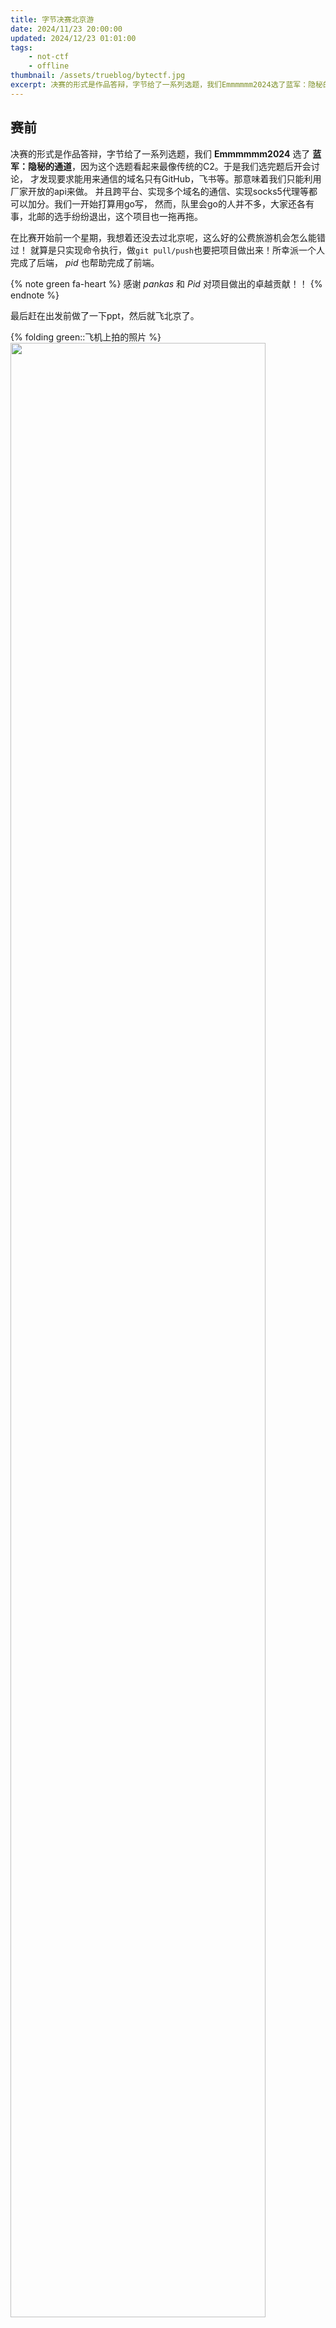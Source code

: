 ```yaml
---
title: 字节决赛北京游
date: 2024/11/23 20:00:00
updated: 2024/12/23 01:01:00
tags:
    - not-ctf
    - offline
thumbnail: /assets/trueblog/bytectf.jpg
excerpt: 决赛的形式是作品答辩，字节给了一系列选题，我们Emmmmmm2024选了蓝军：隐秘的通道，因为这个选题看起来最像传统的C2。但是大家都没什么时间做，最后只是糊弄糊弄。但是对我来说，这是极好的公费旅游机会！直接飞北京，见识见识其他队的成员，其他队的作品，与北京。
---
```


## 赛前

决赛的形式是作品答辩，字节给了一系列选题，我们 **Emmmmmm2024** 选了
**蓝军：隐秘的通道**，因为这个选题看起来最像传统的C2。于是我们选完题后开会讨论，
才发现要求能用来通信的域名只有GitHub，飞书等。那意味着我们只能利用厂家开放的api来做。
并且跨平台、实现多个域名的通信、实现socks5代理等都可以加分。我们一开始打算用go写，
然而，队里会go的人并不多，大家还各有事，北邮的选手纷纷退出，这个项目也一拖再拖。

在比赛开始前一个星期，我想着还没去过北京呢，这么好的公费旅游机会怎么能错过！
就算是只实现命令执行，做`git pull/push`也要把项目做出来！所幸派一个人完成了后端，
*pid* 也帮助完成了前端。

{% note green fa-heart %}
感谢 *pankas* 和 *Pid* 对项目做出的卓越贡献！！
{% endnote %}

最后赶在出发前做了一下ppt，然后就飞北京了。

{% folding green::飞机上拍的照片 %}
<img src="/assets/trueblog/bytectf/oncloud.jpg" height="90%" width="90%">
<p align="center"><em>拍云，但是超宽屏</em></p>
<img src="/assets/trueblog/bytectf/sunset.jpg" height="30%" width="30%">
<p align="center"><em>舷窗旁拍的落日</em></p>
<img src="/assets/trueblog/bytectf/daxing.jpg" height="60%" width="60%">
<p align="center"><em>大兴机场</em></p>
{% endfolding %}

> 飞机上无聊到在手机上看sed的文档了

当晚入住了字节安排的 **京仪大酒店** ，真是一点也不含糊，看了一下，一晚上就是大500的价格。
一进到大厅，那种豪华的感觉直入眼帘。

{% folding grey::下飞机后拍的 %}
你好，北京！

<img src="/assets/trueblog/bytectf/daxing2downtown.jpg" height="30%" width="30%">
<p align="center"><em>大兴开往市区的地铁</em></p>
<img src="/assets/trueblog/bytectf/jyButtom.jpg" height="30%" width="30%">
<p align="center"><em>1楼看大酒店内部</em></p>
<img src="/assets/trueblog/bytectf/jyTop.jpg" height="30%" width="30%">
<p align="center"><em>12楼往下看</em></p>
{% endfolding %}

休整了一下第二天就正式开始答辩了。

## 答辩第一天

字节比赛的时间还是很宽松的，10点才开始，可以睡个懒觉，好评！到了之后领了队牌，
见到了 *PID* ，他此时正在长亭实习。

第一个上场的是 **W&M** ，讲越权漏洞解决方案。第二个是 **大吉北** ，跟我们一样是C2，
但是显然比我们实现得好多了。总而言之，第三个就是我们，我负责上去讲ppt。
线上接入了派，大部分问题都由他来回答了。

然后一个一个过，也没有留下啥深刻的印象，午餐是盒饭，下午有茶歇，有咖啡，水果啥的，
好评！

不过下午的有一个实现tty显示的思路很有意思：通过将tmux的session导出到文件，然后将文件发送出去，
再在服务端上解析，就能拿到tmux的输出了。感觉实现起来估计不会很简单。

{% folding blue::又一些照片 %}
<img src="/assets/trueblog/bytectf/lunch.jpg" height="30%" width="30%">
<p align="center"><em>中午的盒饭，挺丰盛的</em></p>
<img src="/assets/trueblog/bytectf/banner.jpg" height="60%" width="60%">
<p align="center"><em>另一个牌子</em></p>
<img src="/assets/trueblog/bytectf/building.jpg" height="30%" width="30%">
<p align="center"><em>夜晚的抖音集团大楼</em></p>
{% endfolding %}

在休息的时候和好多大佬互换了联系方式，积累一下人脉。还有工作人员跟我们交谈待在北京的经历。
北京人多，车多，房价高，但是机会也多，让她见识到了与自己家乡完全不同的一面。

晚上本想去天安门看看的，问了问朋友，才知道只是看看也必须提前预约！
**而且至少得提前7天！** （因为人多）我只得作罢，在房间里哪也没去。

## 答辩第二天 & 颁奖

第二天ByteAI也来了，在另一个房间。还在我们的会场上见到了 *纯真* 。
答辩中有点无聊，我还顺便研究了一下[邮件补丁](/2024/11/23/PRbyMail/)。

最令人眼前一亮的当属清华✌️的项目。 **RedBud** 队，依靠仅仅 **1人** ，做了好几个通信方式，
并且只花了 **1天** 左右，太强了orz。下午颁奖也是毫不意外直接拿下第一名。

颁奖完了还有抽奖和合照，抽充电宝，键盘，鼠标和switch。我一看我抽中了一个“机械键盘”，
心想还不错，结果一摸手感，不对啊！淘宝搜了一下，原来是“机械手感薄膜键盘”...
再一搜充电宝的价格，好家伙，和我的键盘只差20块，搞了半天白高兴一场...

{% folding blue::再来些照片 %}
<img src="/assets/trueblog/bytectf/rest.jpg" height="60%" width="60%">
<p align="center"><em>茶歇一角</em></p>
<img src="/assets/trueblog/bytectf/top5.jpg" height="60%" width="60%">
<p align="center"><em>3-5名</em></p>
<img src="/assets/trueblog/bytectf/2nd.jpg" height="60%" width="60%">
<p align="center"><em>第二名——L3H Sec</em></p>
<img src="/assets/trueblog/bytectf/1st.jpg" height="60%" width="60%">
<p align="center"><em>实至名归</em></p>

什么？我们在哪？别问

晚上去高中朋友那边参观他的学校：北京农业大学。我们聊了聊大学的基础设施，
看了看大学夜景，了解了一下他在北京的学习生活。他还说他也没去过天安门，一方面因为没空，
另一方面因为人多。

<img src="/assets/trueblog/bytectf/statue.jpg" height="60%" width="60%">
{% endfolding %}

## 尾声

周一我们就离开了，这次我们在首都机场乘飞机离开。

{% folding orange::最后一组照片 %}
<img src="/assets/trueblog/bytectf/danger.jpg" height="40%" width="40%">
<p align="center"><em>能忍住不笑的是神人</em></p>
<img src="/assets/trueblog/bytectf/captain.jpg" height="90%" width="90%">
<p align="center"><em>首都机场</em></p>
<img src="/assets/trueblog/bytectf/dinner.jpg" height="30%" width="30%">
<p align="center"><em>国航的飞机餐，精致得很，机上还有能连地面的wifi</em></p>

北京，再见！
{% endfolding %}
